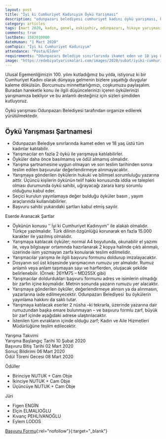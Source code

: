 ```yaml
---
layout: post
title: "İyi ki Cumhuriyet Kadınıyım Öykü Yarışması"
description: "odunpazarı belediyesi cumhuriyet kadını öykü yarışması, hikaye yarışmaları, öykü yarışması"
category: articles
tags: [mart 2020, kadın, genel, eskişehir, odunpazarı, hikaye yarışması]
comments: true
lastDate: 1583010000
dateHuman: "1 Mart 2020"
comTopic: "İyi ki Cumhuriyet Kadınıyım"
attendance: "Posta/Elden"
requirements: "Odunpazarı Belediye sınırlarında ikamet eden ve 18 yaş üstü tüm kadınlar katılabilir."
image: "https://edebiyatyarismalari.com/images/2020/subat/iyiki-cumhuriyet-kadiniyim-oyku-yarismasi-2020.jpg"
---
```


Ulusal Egemenliğimizin 100. yılını kutladığımız bu yılda, istiyoruz ki bir Cumhuriyet Kadını olarak dünyaya gelmenin bizlere yaşattığı duygular kaleme dökülsün. Borcumuzu minnettarlığımızı, coşkumuzu paylaşalım. Buradan hareketle konu ile ilgili düşüncelerinizi içeren öykülerinizi yarışmamıza bekliyor ve bu anlamlı desteğiniz için sizleri şimdiden kutluyoruz.  

Öykü yarışması Odunpazarı Belediyesi tarafından organize edilerek yürütülmektedir.  

## Öykü Yarışması Şartnamesi
- Odunpazarı Belediye sınırlarında ikamet eden ve 18 yaş üstü tüm kadınlar katılabilir.
- Yarışmacılar en fazla 2 öykü ile yarışmaya katılabilirler.
- Öyküler daha önce basılmamış ve ödül almamış olmalıdır.
- Yarışma şartnamesine uygun olmayan ve son teslim tarihinden sonra teslim edilen başvurular değerlendirmeye alınmayacaktır.
- Yarışmaya gönderilen öykülerin hukuki ve bilimsel sorumluluğu yazarına aittir. Üçüncü kişilerin öykünün telif hakkı konusunda iddia ve talepleri olması durumunda öykü sahibi, uğrayacağı zarara karşı sorumlu olduğunu kabul eder.
- Seçici kurulun yayınlamaya değer bulduğu öyküler  basın , yayım araçlarında kullanılabilirler.
- Başvuru sahibi yukarıdaki şartları kabul etmiş sayılır.

Eserde Aranacak Şartlar  
- Öykünün konusu ‘’ İyi ki Cumhuriyet Kadınıyım’’ ile alakalı olmalıdır. Türkçe yazılmalıdır. Türk dilinin özgünlüğü korunarak en fazla 15.000 karakter   ile  yazılmış olmalıdır.
- Yarışmaya katılacak öyküler; normal A4 boyutunda, okunabilir el yazımı ile, veya  bilgisayar ortamında hazırlanarak 2 kopya halinde çıktı alınmalı, üzerinde isim yazmayan zarfa konularak teslim edilmelidir.
- Yarışmacılar yarışma ile ilgili başvuru formunu doldurup imzalayacaktır.
- Dosyanın sol üst köşesinde yarışmacının rumuzu yer almalıdır. Rumuz anlamlı veya anlam taşımayan sayı ve harflerden, oluşacak şekilde belirlenebilir. (Örnek: 26YM75 – MD255X gibi)
- Yarışmacılar doldurdukları başvuru formunu adres ve isimlerin olmadığı bir zarfın içine koymalıdır. Metnin sonunda yazarın rumuzu yer alacaktır.
- Yarışmaya gönderilen öyküler, değerlendirmeye alınsın ya da alınmasın, yazarlarına iade edilmeyecektir. Odunpazarı Belediyesi  bu öykülerin yayınlama hakkını da saklı tutar.
- Yarışmaya katılacak eserler 2 nüsha –ki tekrarla, üzerinde yazarına dair rumuzundan başka emare bulunmayan – ve başvuru formlu zarf, büyük bir zarf içinde aşağıdaki adrese ulaştırılacaktır.
- İstenilen tüm evrakların içinde olduğu zarf; Kadın  ve Aile Hizmetleri Müdürlüğüne teslim edilecektir.

Yarışma Takvimi  
Yarışma Başlangıç Tarihi  	10 Şubat 2020  
Başvuru Bitiş Tarihi 	    02 Mart 2020  
Sonuç Bildirimi      		06 Mart 2020  
Ödül Töreni Gecesi 		    08 Mart 2020

Ödüller           
- Birinciye   NUTUK  + Cam Obje 
- İkinciye    NUTUK  + Cam Obje
- Üçüncüye    NUTUK  + Cam Obje

Jüri  
- Figen ENGİN
- Elçin ELMALIOĞLU
- Kıvanç PEHLİVANOĞLU
- Eylem LODOS

[Başvuru Formu](https://firebasestorage.googleapis.com/v0/b/edebiyat-yarismalari.appspot.com/o/odunpazari-basvuru-formu.docx?alt=media&token=bd39416d-f704-4f7e-89eb-553870869b80){:rel="nofollow"}{:target="_blank"}
